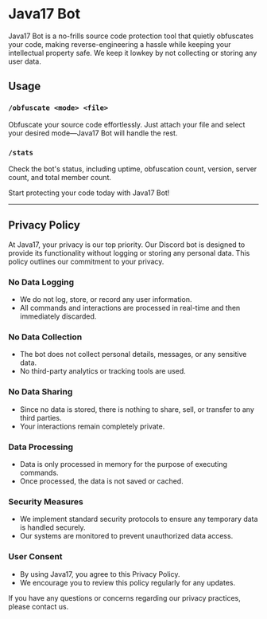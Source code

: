 # Java17 Bot

Java17 Bot is a no-frills source code protection tool that quietly obfuscates your code, making reverse-engineering a hassle while keeping your intellectual property safe. We keep it lowkey by not collecting or storing any user data.

## Usage
### `/obfuscate <mode> <file>`
Obfuscate your source code effortlessly. Just attach your file and select your desired mode—Java17 Bot will handle the rest.

### `/stats`
Check the bot's status, including uptime, obfuscation count, version, server count, and total member count.

Start protecting your code today with Java17 Bot!

---

## Privacy Policy
At Java17, your privacy is our top priority. Our Discord bot is designed to provide its functionality without logging or storing any personal data. This policy outlines our commitment to your privacy.

### **No Data Logging**
- We do not log, store, or record any user information.
- All commands and interactions are processed in real-time and then immediately discarded.

### **No Data Collection**
- The bot does not collect personal details, messages, or any sensitive data.
- No third-party analytics or tracking tools are used.

### **No Data Sharing**
- Since no data is stored, there is nothing to share, sell, or transfer to any third parties.
- Your interactions remain completely private.

### **Data Processing**
- Data is only processed in memory for the purpose of executing commands.
- Once processed, the data is not saved or cached.

### **Security Measures**
- We implement standard security protocols to ensure any temporary data is handled securely.
- Our systems are monitored to prevent unauthorized data access.

### **User Consent**
- By using Java17, you agree to this Privacy Policy.
- We encourage you to review this policy regularly for any updates.

If you have any questions or concerns regarding our privacy practices, please contact us.
